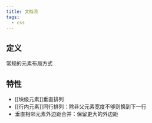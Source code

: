 ```yaml
---
title: 文档流
tags:
  - css
---
```

## 定义

常规的元素布局方式

## 特性

- [[块级元素]]垂直排列
- [[行内元素]]同行排列：除非父元素宽度不够则换到下一行
- 垂直相邻元素外边距合并：保留更大的外边距